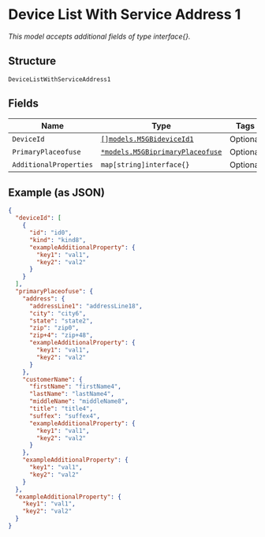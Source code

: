 
# Device List With Service Address 1

*This model accepts additional fields of type interface{}.*

## Structure

`DeviceListWithServiceAddress1`

## Fields

| Name | Type | Tags | Description |
|  --- | --- | --- | --- |
| `DeviceId` | [`[]models.M5GBideviceId1`](../../doc/models/m-5g-bidevice-id-1.md) | Optional | - |
| `PrimaryPlaceofuse` | [`*models.M5GBiprimaryPlaceofuse`](../../doc/models/m-5g-biprimary-placeofuse.md) | Optional | - |
| `AdditionalProperties` | `map[string]interface{}` | Optional | - |

## Example (as JSON)

```json
{
  "deviceId": [
    {
      "id": "id0",
      "kind": "kind8",
      "exampleAdditionalProperty": {
        "key1": "val1",
        "key2": "val2"
      }
    }
  ],
  "primaryPlaceofuse": {
    "address": {
      "addressLine1": "addressLine18",
      "city": "city6",
      "state": "state2",
      "zip": "zip0",
      "zip+4": "zip+48",
      "exampleAdditionalProperty": {
        "key1": "val1",
        "key2": "val2"
      }
    },
    "customerName": {
      "firstName": "firstName4",
      "lastName": "lastName4",
      "middleName": "middleName8",
      "title": "title4",
      "suffex": "suffex4",
      "exampleAdditionalProperty": {
        "key1": "val1",
        "key2": "val2"
      }
    },
    "exampleAdditionalProperty": {
      "key1": "val1",
      "key2": "val2"
    }
  },
  "exampleAdditionalProperty": {
    "key1": "val1",
    "key2": "val2"
  }
}
```

